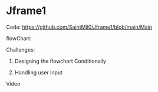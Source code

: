 # Jframe1

Code:
https://github.com/SaintMil0/Jframe1/blob/main/Main

flowChart: 

Challenges:
 1. Designing the flowchart Conditionally

 2. Handling user input

 Video

